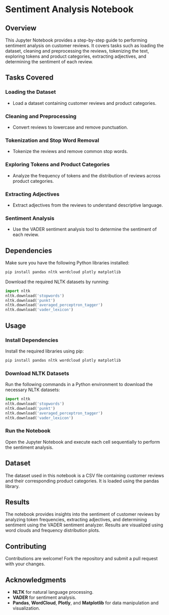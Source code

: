 # Sentiment Analysis Notebook

## Overview
This Jupyter Notebook provides a step-by-step guide to performing sentiment analysis on customer reviews. It covers tasks such as loading the dataset, cleaning and preprocessing the reviews, tokenizing the text, exploring tokens and product categories, extracting adjectives, and determining the sentiment of each review.

## Tasks Covered

### Loading the Dataset
- Load a dataset containing customer reviews and product categories.

### Cleaning and Preprocessing
- Convert reviews to lowercase and remove punctuation.

### Tokenization and Stop Word Removal
- Tokenize the reviews and remove common stop words.

### Exploring Tokens and Product Categories
- Analyze the frequency of tokens and the distribution of reviews across product categories.

### Extracting Adjectives
- Extract adjectives from the reviews to understand descriptive language.

### Sentiment Analysis
- Use the VADER sentiment analysis tool to determine the sentiment of each review.

## Dependencies
Make sure you have the following Python libraries installed:

```bash
pip install pandas nltk wordcloud plotly matplotlib
```

Download the required NLTK datasets by running:

```python
import nltk
nltk.download('stopwords')
nltk.download('punkt')
nltk.download('averaged_perceptron_tagger')
nltk.download('vader_lexicon')
```

## Usage

### Install Dependencies
Install the required libraries using pip:

```bash
pip install pandas nltk wordcloud plotly matplotlib
```

### Download NLTK Datasets
Run the following commands in a Python environment to download the necessary NLTK datasets:

```python
import nltk
nltk.download('stopwords')
nltk.download('punkt')
nltk.download('averaged_perceptron_tagger')
nltk.download('vader_lexicon')
```

### Run the Notebook
Open the Jupyter Notebook and execute each cell sequentially to perform the sentiment analysis.

## Dataset
The dataset used in this notebook is a CSV file containing customer reviews and their corresponding product categories. It is loaded using the pandas library.

## Results
The notebook provides insights into the sentiment of customer reviews by analyzing token frequencies, extracting adjectives, and determining sentiment using the VADER sentiment analyzer. Results are visualized using word clouds and frequency distribution plots.

## Contributing
Contributions are welcome! Fork the repository and submit a pull request with your changes.

## Acknowledgments
- **NLTK** for natural language processing.
- **VADER** for sentiment analysis.
- **Pandas**, **WordCloud**, **Plotly**, and **Matplotlib** for data manipulation and visualization.
